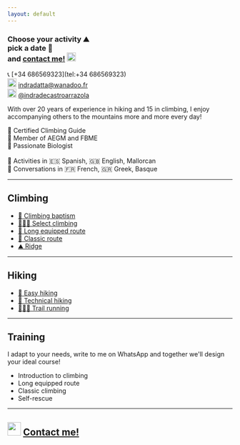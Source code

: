 ```yaml
---
layout: default
---
```


### Choose your activity :mountain: <br> pick a date :date: <br> and [contact me!](https://wa.me/+34686569323?text=Hi,%20I'm%20interested%20in%20doing%20a%20mountain%20activity%20with%20you.%0A%0AAre%20you%20available%20on%20the%20day...) <img src="https://raw.githubusercontent.com/FortAwesome/Font-Awesome/6.x/svgs/brands/whatsapp.svg" width="20" height="20">

📞 [+34 686569323](tel:+34 686569323)<br>
<img src="https://raw.githubusercontent.com/FortAwesome/Font-Awesome/6.x/svgs/regular/envelope.svg" width="20" height="20"> [indradatta@wanadoo.fr](mailto:indradatta@wanadoo.fr)<br>
<img src="https://raw.githubusercontent.com/FortAwesome/Font-Awesome/6.x/svgs/brands/instagram.svg" width="20" height="20"> [@indradecastroarrazola](https://www.instagram.com/indradecastroarrazola/)<br>

With over 20 years of experience in hiking and 15 in climbing, I enjoy accompanying others to the mountains more and more every day!

📜 Certified Climbing Guide <br>
🪪 Member of AEGM and FBME <br>
🦋 Passionate Biologist <br>
<br>
💬 Activities in 🇪🇸 Spanish, 🇬🇧 English, Mallorcan <br>
💬 Conversations in 🇫🇷 French, 🇬🇷 Greek, Basque

* * *

## Climbing
*    [🥇 Climbing baptism](./activities/climbing-baptism.md)
*    [🧗🏻‍♀️ Select climbing](./activities/selective-sport-climbing.md)
*    [🔩 Long equipped route](./activities/long-equipped-route.md)
*    [💎 Classic route](./activities/classic-route.md)
*    [⛰️ Ridge](./activities/ridge.md)

* * *

## Hiking
*    [👟 Easy hiking](./activities/easy-hiking.md)
*    [🥾 Technical hiking](./activities/technical-hiking.md)
*    [🏃🏽‍♂️ Trail running](./activities/trail-running.md)

* * *

## Training
I adapt to your needs, write to me on WhatsApp and together we'll design your ideal course!
*    Introduction to climbing
*    Long equipped route
*    Classic climbing
*    Self-rescue

* * *

## <img src="https://raw.githubusercontent.com/FortAwesome/Font-Awesome/6.x/svgs/brands/whatsapp.svg" width="30" height="30"> [Contact me!](https://wa.me/+34686569323?text=Hi,%20I'm%20interested%20in%20doing%20a%20mountain%20activity%20with%20you.%0A%0AAre%20you%20available%20on%20the%20day...)

